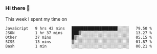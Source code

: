 ### Hi there 👋

<!--
**qiruohan/qiruohan** is a ✨ _special_ ✨ repository because its `README.md` (this file) appears on your GitHub profile.

Here are some ideas to get you started:

- 🔭 I’m currently working on ...
- 🌱 I’m currently learning ...
- 👯 I’m looking to collaborate on ...
- 🤔 I’m looking for help with ...
- 💬 Ask me about ...
- 📫 How to reach me: ...
- 😄 Pronouns: ...
- ⚡ Fun fact: ...
-->

This week I spent my time on 
<!--START_SECTION:waka-->
```text
JavaScript   9 hrs 42 mins   ████████████████████░░░░░   79.50 % 
JSON         1 hr 37 mins    ███▒░░░░░░░░░░░░░░░░░░░░░   13.27 % 
Other        37 mins         █▒░░░░░░░░░░░░░░░░░░░░░░░   05.15 % 
SCSS         13 mins         ▒░░░░░░░░░░░░░░░░░░░░░░░░   01.87 % 
Bash         1 min           ░░░░░░░░░░░░░░░░░░░░░░░░░   00.21 % 
```
<!--END_SECTION:waka-->
